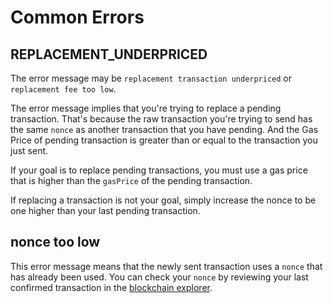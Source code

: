 # Common Errors

## REPLACEMENT\_UNDERPRICED

The error message may be `replacement transaction underpriced` or `replacement fee too low`.

The error message implies that you're trying to replace a pending transaction. That's because the raw transaction you're trying to send has the same `nonce` as another transaction that you have pending. And the Gas Price of pending transaction is greater than or equal to the transaction you just sent.

If your goal is to replace pending transactions, you must use a gas price that is higher than the `gasPrice` of the pending transaction.

If replacing a transaction is not your goal, simply increase the nonce to be one higher than your last pending transaction.

## nonce too low

This error message means that the newly sent transaction uses a `nonce` that has already been used. You can check your `nonce` by reviewing your last confirmed transaction in the [blockchain explorer](https://scan.genechain.io).

